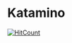 # Katamino

[![HitCount](http://hits.dwyl.io/th3r3alandr3/Katamino.svg)](http://hits.dwyl.io/th3r3alandr3/Katamino)
